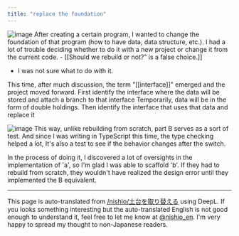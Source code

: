 ```yaml
---
title: "replace the foundation"
---
```


![image](https://gyazo.com/0c7e0b19c6c45d470c74103aa3854f8f/thumb/1000)
After creating a certain program, I wanted to change the foundation of that program (how to have data, data structure, etc.).
I had a lot of trouble deciding whether to do it with a new project or change it from the current code.
    - [[Should we rebuild or not?" is a false choice.]]
- I was not sure what to do with it.

This time, after much discussion, the term "[[interface]]" emerged and the project moved forward.
First identify the interface where the data will be stored and attach a branch to that interface
Temporarily, data will be in the form of double holdings.
Then identify the interface that uses that data and replace it

![image](https://gyazo.com/960712b1d353d1f1102cdd67bd900cdc/thumb/1000)
This way, unlike rebuilding from scratch, part B serves as a sort of test.
And since I was writing in TypeScript this time, the type checking helped a lot,
It's also a test to see if the behavior changes after the switch.

In the process of doing it, I discovered a lot of oversights in the implementation of 'a', so I'm glad I was able to scaffold 'b'.
If they had to rebuild from scratch, they wouldn't have realized the design error until they implemented the B equivalent.

---
This page is auto-translated from [/nishio/土台を取り替える](https://scrapbox.io/nishio/土台を取り替える) using DeepL. If you looks something interesting but the auto-translated English is not good enough to understand it, feel free to let me know at [@nishio_en](https://twitter.com/nishio_en). I'm very happy to spread my thought to non-Japanese readers.